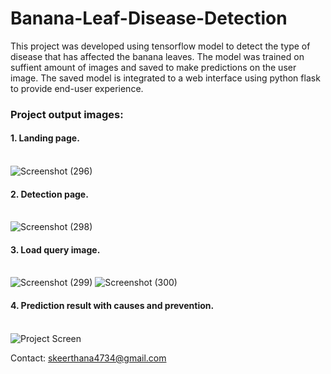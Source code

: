 # Banana-Leaf-Disease-Detection

This project was developed using tensorflow model to detect the type of disease that has affected the banana leaves. The model was trained on suffient amount of images and saved to make predictions on the user image.
The saved model is integrated to a web interface using python flask to provide end-user experience.

### Project output images:
#### 1. Landing page.<br><br>
![Screenshot (296)](https://github.com/sKeerthana4734/Banana-Leaf-Disease-Detection/assets/91558152/a62915d3-c487-48fe-a63e-78a193318dc0)

#### 2. Detection page. <br><br>
![Screenshot (298)](https://github.com/sKeerthana4734/Banana-Leaf-Disease-Detection/assets/91558152/c8a2d656-f76d-45f1-9002-189178ca45ae)


#### 3. Load query image.<br><br>
![Screenshot (299)](https://github.com/sKeerthana4734/Banana-Leaf-Disease-Detection/assets/91558152/e470b416-b8bc-4643-ac3c-b2e3d9d1ee38)
![Screenshot (300)](https://github.com/sKeerthana4734/Banana-Leaf-Disease-Detection/assets/91558152/1f6e7201-f4b1-43f3-a7b9-5a8f2253c926)

#### 4. Prediction result with causes and prevention.<br><br>
![Project Screen](https://github.com/sKeerthana4734/Banana-Leaf-Disease-Detection/assets/91558152/1e3dc4aa-88c6-4d6f-abd5-3ee2f611f033)

Contact: skeerthana4734@gmail.com
